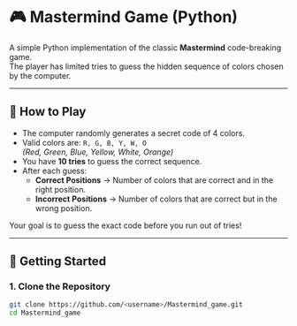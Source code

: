 # 🎮 Mastermind Game (Python)

A simple Python implementation of the classic **Mastermind** code-breaking game.  
The player has limited tries to guess the hidden sequence of colors chosen by the computer.

---

## 📌 How to Play
- The computer randomly generates a secret code of 4 colors.
- Valid colors are: `R, G, B, Y, W, O`  
  *(Red, Green, Blue, Yellow, White, Orange)*  
- You have **10 tries** to guess the correct sequence.
- After each guess:
  - **Correct Positions** → Number of colors that are correct and in the right position.  
  - **Incorrect Positions** → Number of colors that are correct but in the wrong position.  

Your goal is to guess the exact code before you run out of tries!

---

## 🚀 Getting Started

### 1. Clone the Repository
```bash
git clone https://github.com/<username>/Mastermind_game.git
cd Mastermind_game

